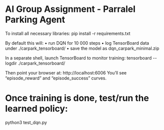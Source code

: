 # AI Group Assignment - Parralel Parking Agent

To install all necessary libraries: 
  pip install -r requirements.txt

By default this will:
 • run DQN for 10 000 steps
 • log TensorBoard data under ./carpark_tensorboard/
 • save the model as dqn_carpark_minimal.zip

In a separate shell, launch TensorBoard to monitor training:
tensorboard --logdir ./carpark_tensorboard/

Then point your browser at:
  http://localhost:6006
You’ll see “episode_reward” and “episode_success” curves.

# Once training is done, test/run the learned policy:
python3 test_dqn.py
